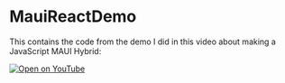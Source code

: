 # MauiReactDemo
This contains the code from the demo I did in this video about making a JavaScript MAUI Hybrid:

[![Open on YouTube](https://user-images.githubusercontent.com/6691971/192266059-68d94a20-4d41-4d06-a538-99bd7c973cc3.png)](https://youtu.be/3BW_I2_W48U)
